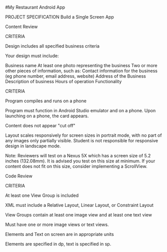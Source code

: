 #My Restaurant Android App

PROJECT SPECIFICATION
Build a Single Screen App

Content Review

CRITERIA

Design includes all specified business criteria

Your design must include:

Business name
At least one photo representing the business
Two or more other pieces of information, such as:
Contact information for the business (eg phone number, email address, website)
Address of the Business
Description of business
Hours of operation
Functionality

CRITERIA

Program compiles and runs on a phone

Program must function in Android Studio emulator and on a phone. Upon launching on a phone, the card appears.

Content does not appear "cut off"

Layout scales responsively for screen sizes in portrait mode, with no part of any images only partially visible. Student is not responsible for responsive design in landscape mode.

Note: Reviewers will test on a Nexus 5X which has a screen size of 5.2 inches (132.08mm). It is advised you test on this size at minimum. If your content does not fit on this size, consider implementing a ScrollView.

Code Review

CRITERIA

At least one View Group is included

XML must include a Relative Layout, Linear Layout, or Constraint Layout

View Groups contain at least one image view and at least one text view

Must have one or more image views or text views.

Elements and Text on screen are in appropriate units

Elements are specified in dp, text is specified in sp.

